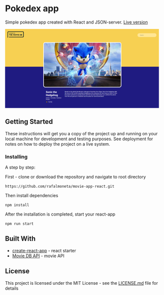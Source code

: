 # Pokedex app

Simple pokedex app created with React and JSON-server.
[Live version](https://rafalmoneta.github.io/movie-app-react/)

![movieapp](movieapp.png "movieapp")


## Getting Started

These instructions will get you a copy of the project up and running on your local machine for development and testing purposes. See deployment for notes on how to deploy the project on a live system.

### Installing

A step by step:

First - clone or download the repository and navigate to root directory

```
https://github.com/rafalmoneta/movie-app-react.git
```

Then install dependencies

```
npm install
```

After the installation is completed, start your react-app

```
npm run start
```

## Built With

* [create-react-app](https://github.com/facebook/create-react-app) - react starter
* [Movie DB API](https://developers.themoviedb.org/3) - movie API


## License

This project is licensed under the MIT License - see the [LICENSE.md](LICENSE.md) file for details
